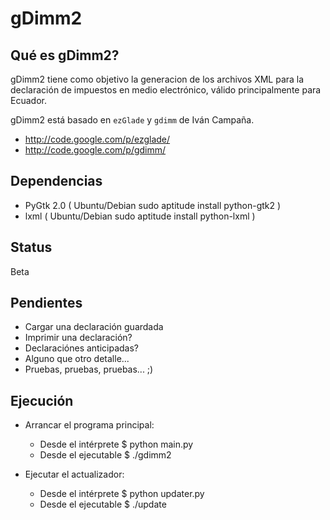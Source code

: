 gDimm2
======

Qué es gDimm2?
--------------

gDimm2 tiene como objetivo la generacion de los archivos XML para la 
declaración de impuestos en medio electrónico, válido principalmente 
para Ecuador.

gDimm2 está basado en `ezGlade` y `gdimm` de Iván Campaña.

- http://code.google.com/p/ezglade/
- http://code.google.com/p/gdimm/

Dependencias
------------

- PyGtk 2.0 ( Ubuntu/Debian sudo aptitude install python-gtk2 )
- lxml ( Ubuntu/Debian sudo aptitude install python-lxml )

Status
------

Beta

Pendientes
----------

- Cargar una declaración guardada
- Imprimir una declaración?
- Declaraciónes anticipadas?
- Alguno que otro detalle...
- Pruebas, pruebas, pruebas... ;)

Ejecución
---------

- Arrancar el programa principal:
  - Desde el intérprete
    $ python main.py
  - Desde el ejecutable
    $ ./gdimm2

- Ejecutar el actualizador:
  - Desde el intérprete
    $ python updater.py
  - Desde el ejecutable
    $ ./update


